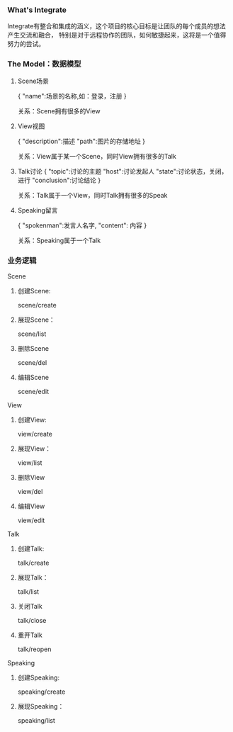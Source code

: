 ### What's Integrate

Integrate有整合和集成的涵义，这个项目的核心目标是让团队的每个成员的想法产生交流和融合，
特别是对于远程协作的团队，如何敏捷起来，这将是一个值得努力的尝试。

### The Model：数据模型

1. Scene场景

    {
        "name":场景的名称,如：登录，注册
    }

    关系：Scene拥有很多的View

2. View视图

    {
        "description":描述
        "path":图片的存储地址
    }

    关系：View属于某一个Scene，同时View拥有很多的Talk

3. Talk讨论
    {
        "topic":讨论的主题
		"host":讨论发起人
		"state":讨论状态，关闭，进行
		"conclusion":讨论结论
    }

    关系：Talk属于一个View，同时Talk拥有很多的Speak

4. Speaking留言

    {
        "spokenman":发言人名字,
        "content": 内容
    }

    关系：Speaking属于一个Talk

### 业务逻辑

Scene

1. 创建Scene:

    scene/create

2. 展现Scene：

    scene/list

3. 删除Scene

    scene/del

4. 编辑Scene

    scene/edit

View

1. 创建View:

    view/create

2. 展现View：

    view/list

3. 删除View

    view/del

4. 编辑View

    view/edit

Talk

1. 创建Talk:

    talk/create

2. 展现Talk：

    talk/list

3. 关闭Talk

    talk/close

4. 重开Talk

    talk/reopen

Speaking

1. 创建Speaking:

    speaking/create

2. 展现Speaking：

    speaking/list


